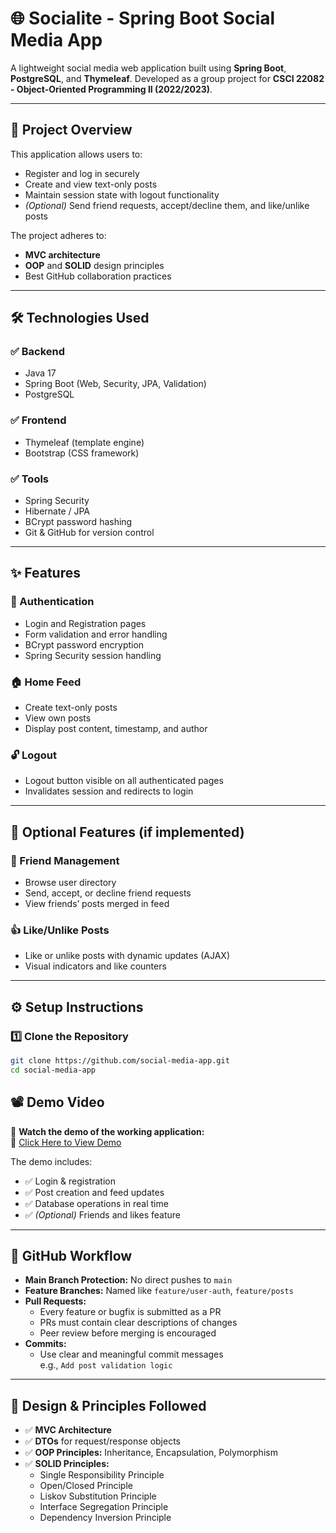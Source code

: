 # 🌐 Socialite - Spring Boot Social Media App

A lightweight social media web application built using **Spring Boot**, **PostgreSQL**, and **Thymeleaf**. Developed as a group project for **CSCI 22082 - Object-Oriented Programming II (2022/2023)**.

---

## 📌 Project Overview

This application allows users to:
- Register and log in securely
- Create and view text-only posts
- Maintain session state with logout functionality
- *(Optional)* Send friend requests, accept/decline them, and like/unlike posts

The project adheres to:
- **MVC architecture**
- **OOP** and **SOLID** design principles
- Best GitHub collaboration practices

---

## 🛠️ Technologies Used

### ✅ Backend
- Java 17
- Spring Boot (Web, Security, JPA, Validation)
- PostgreSQL

### ✅ Frontend
- Thymeleaf (template engine)
- Bootstrap (CSS framework)

### ✅ Tools
- Spring Security
- Hibernate / JPA
- BCrypt password hashing
- Git & GitHub for version control

---

## ✨ Features

### 🔐 Authentication
- Login and Registration pages
- Form validation and error handling
- BCrypt password encryption
- Spring Security session handling

### 🏠 Home Feed
- Create text-only posts
- View own posts
- Display post content, timestamp, and author

### 🔓 Logout
- Logout button visible on all authenticated pages
- Invalidates session and redirects to login

---

## 🌟 Optional Features (if implemented)

### 👥 Friend Management
- Browse user directory
- Send, accept, or decline friend requests
- View friends’ posts merged in feed

### 👍 Like/Unlike Posts
- Like or unlike posts with dynamic updates (AJAX)
- Visual indicators and like counters

---

## ⚙️ Setup Instructions

### 1️⃣ Clone the Repository

```bash
git clone https://github.com/social-media-app.git
cd social-media-app
````
## 📽️ Demo Video

🎥 **Watch the demo of the working application:**  
🔗 [Click Here to View Demo]()

The demo includes:
- ✅ Login & registration
- ✅ Post creation and feed updates
- ✅ Database operations in real time
- ✅ *(Optional)* Friends and likes feature

---

## 🔄 GitHub Workflow

- **Main Branch Protection:** No direct pushes to `main`
- **Feature Branches:** Named like `feature/user-auth`, `feature/posts`
- **Pull Requests:**
  - Every feature or bugfix is submitted as a PR
  - PRs must contain clear descriptions of changes
  - Peer review before merging is encouraged
- **Commits:**
  - Use clear and meaningful commit messages  
    e.g., `Add post validation logic`

---

## 🧠 Design & Principles Followed

- ✅ **MVC Architecture**
- ✅ **DTOs** for request/response objects
- ✅ **OOP Principles:** Inheritance, Encapsulation, Polymorphism
- ✅ **SOLID Principles:**
  - Single Responsibility Principle
  - Open/Closed Principle
  - Liskov Substitution Principle
  - Interface Segregation Principle
  - Dependency Inversion Principle
